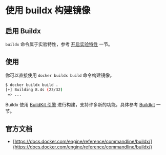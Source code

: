 # 使用 buildx 构建镜像

## 启用 Buildx

`buildx` 命令属于实验特性，参考 [开启实验特性](../install/experimental.md) 一节。

## 使用

你可以直接使用 `docker buildx build` 命令构建镜像。

```bash
$ docker buildx build .
[+] Building 8.4s (23/32)
 => ...
```

Buildx 使用 [BuildKit 引擎](buildkit.md) 进行构建，支持许多新的功能，具体参考 [Buildkit](buildkit.md) 一节。

## 官方文档

* [https://docs.docker.com/engine/reference/commandline/buildx/](https://docs.docker.com/engine/reference/commandline/buildx/)

